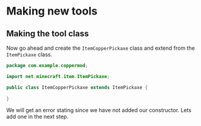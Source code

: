 
# Making new tools

## Making the tool class

Now go ahead and create the `ItemCopperPickaxe` class and extend from the `ItemPickaxe` class.

```java
package com.example.coppermod;

import net.minecraft.item.ItemPickaxe;

public class ItemCopperPickaxe extends ItemPickaxe {
    
}
```

We will get an error stating since we have not added our constructor. Lets add one in the next step.